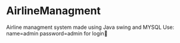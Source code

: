 # AirlineManagment
Airline managment system made using Java swing and MYSQL
Use: name=admin password=admin for login🏸
